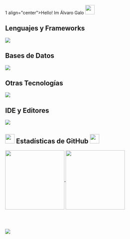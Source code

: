 1 align="center">Hello! Im Álvaro Galo  <img src="src/Hi.gif" height="30"></h1>

<h2>Lenguajes y Frameworks</h2>
<a href="https://github.com/Arastor99">
  <img src="https://skillicons.dev/icons?i=php,laravel,js,jquery,nodejs,react,html,css,bootstrap,sass,tailwind&perline=4">
</a>

<h2>Bases de Datos</h2>
<a href="https://github.com/Arastor99">
  <img src="https://skillicons.dev/icons?i=mysql,pgsql,sqlite&perline=4">
</a>

<h2>Otras Tecnologías</h2>
<a href="https://github.com/Arastor99">
  <img src="https://skillicons.dev/icons?i=git,github,linux,bash,nginx,apache&perline=4">
</a>

<h2>IDE y Editores</h2>
<a href="https://github.com/Arastor99">
  <img src="https://skillicons.dev/icons?i=vscode,vim&perline=4">
</a>

<h2><img src="src/stats.gif" height="30"> Estadísticas de GitHub <img src="src/stats.gif" height="30"></h2>

<a href="https://github.com/Arastor99">
  <img height=190 align="center" src="https://github-readme-stats.vercel.app/api?username=Arastor99&rank_icon=github&bg_color=00000000&locale=es&include_all_commits=true&show_icons=true&hide=contribs&custom_title=Alvaro's+Statistics" />
</a>
<a href="https://github.com/Arastor99">
  <img height=190 align="center" src="https://github-readme-stats.vercel.app/api/top-langs/?username=Arastor99&langs_count=8&layout=compact&bg_color=00000000&locale=es" />
</a>

<br><br>

<p align="left"><img src="https://komarev.com/ghpvc/?username=Arastor99&label=Visitas+al+perfil"></p>
